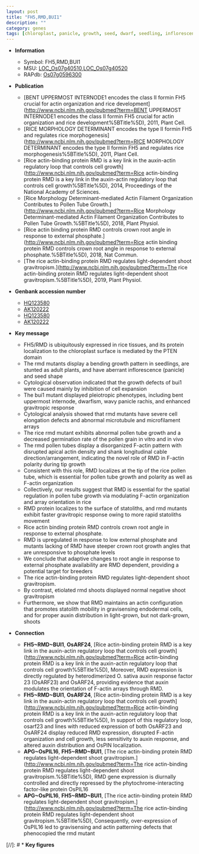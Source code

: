 ```yaml
---
layout: post
title: "FH5,RMD,BUI1"
description: ""
category: genes
tags: [chloroplast, panicle, growth, seed, dwarf, seedling, inflorescence, cell elongation, pollen, grain, gravitropic response, root, crown, crown root, phosphate, shoot gravitropism, shoot, auxin]
---
```


* **Information**  
    + Symbol: FH5,RMD,BUI1  
    + MSU: [LOC_Os07g40510](http://rice.uga.edu/cgi-bin/ORF_infopage.cgi?orf=LOC_Os07g40510),[LOC_Os07g40520](http://rice.uga.edu/cgi-bin/ORF_infopage.cgi?orf=LOC_Os07g40520)  
    + RAPdb: [Os07g0596300](http://rapdb.dna.affrc.go.jp/viewer/gbrowse_details/irgsp1?name=Os07g0596300)  

* **Publication**  
    + [BENT UPPERMOST INTERNODE1 encodes the class II formin FH5 crucial for actin organization and rice development](http://www.ncbi.nlm.nih.gov/pubmed?term=BENT UPPERMOST INTERNODE1 encodes the class II formin FH5 crucial for actin organization and rice development%5BTitle%5D), 2011, Plant Cell.
    + [RICE MORPHOLOGY DETERMINANT encodes the type II formin FH5 and regulates rice morphogenesis](http://www.ncbi.nlm.nih.gov/pubmed?term=RICE MORPHOLOGY DETERMINANT encodes the type II formin FH5 and regulates rice morphogenesis%5BTitle%5D), 2011, Plant Cell.
    + [Rice actin-binding protein RMD is a key link in the auxin-actin regulatory loop that controls cell growth](http://www.ncbi.nlm.nih.gov/pubmed?term=Rice actin-binding protein RMD is a key link in the auxin-actin regulatory loop that controls cell growth%5BTitle%5D), 2014, Proceedings of the National Academy of Sciences.
    + [Rice Morphology Determinant-mediated Actin Filament Organization Contributes to Pollen Tube Growth.](http://www.ncbi.nlm.nih.gov/pubmed?term=Rice Morphology Determinant-mediated Actin Filament Organization Contributes to Pollen Tube Growth.%5BTitle%5D), 2018, Plant Physiol.
    + [Rice actin binding protein RMD controls crown root angle in response to external phosphate.](http://www.ncbi.nlm.nih.gov/pubmed?term=Rice actin binding protein RMD controls crown root angle in response to external phosphate.%5BTitle%5D), 2018, Nat Commun.
    + [The rice actin-binding protein RMD regulates light-dependent shoot gravitropism.](http://www.ncbi.nlm.nih.gov/pubmed?term=The rice actin-binding protein RMD regulates light-dependent shoot gravitropism.%5BTitle%5D), 2019, Plant Physiol.

* **Genbank accession number**  
    + [HQ123580](http://www.ncbi.nlm.nih.gov/nuccore/HQ123580)
    + [AK120222](http://www.ncbi.nlm.nih.gov/nuccore/AK120222)
    + [HQ123580](http://www.ncbi.nlm.nih.gov/nuccore/HQ123580)
    + [AK120222](http://www.ncbi.nlm.nih.gov/nuccore/AK120222)

* **Key message**  
    + FH5/RMD is ubiquitously expressed in rice tissues, and its protein localization to the chloroplast surface is mediated by the PTEN domain
    + The rmd mutants display a bending growth pattern in seedlings, are stunted as adult plants, and have aberrant inflorescence (panicle) and seed shape
    + Cytological observation indicated that the growth defects of bui1 were caused mainly by inhibition of cell expansion
    + The bui1 mutant displayed pleiotropic phenotypes, including bent uppermost internode, dwarfism, wavy panicle rachis, and enhanced gravitropic response
    + Cytological analysis showed that rmd mutants have severe cell elongation defects and abnormal microtubule and microfilament arrays
    + The rice rmd mutant exhibits abnormal pollen tube growth and a decreased germination rate of the pollen grain in vitro and in vivo
    + The rmd pollen tubes display a disorganized F-actin pattern with disrupted apical actin density and shank longitudinal cable direction/arrangement, indicating the novel role of RMD in F-actin polarity during tip growth
    + Consistent with this role, RMD localizes at the tip of the rice pollen tube, which is essential for pollen tube growth and polarity as well as F-actin organization
    + Collectively, our results suggest that RMD is essential for the spatial regulation in pollen tube growth via modulating F-actin organization and array orientation in rice
    + RMD protein localizes to the surface of statoliths, and rmd mutants exhibit faster gravitropic response owing to more rapid statoliths movement
    + Rice actin binding protein RMD controls crown root angle in response to external phosphate.
    + RMD is upregulated in response to low external phosphate and mutants lacking of RMD have steeper crown root growth angles that are unresponsive to phosphate levels
    + We conclude that adaptive changes to root angle in response to external phosphate availability are RMD dependent, providing a potential target for breeders
    + The rice actin-binding protein RMD regulates light-dependent shoot gravitropism.
    + By contrast, etiolated rmd shoots displayed normal negative shoot gravitropism
    + Furthermore, we show that RMD maintains an actin configuration that promotes statolith mobility in gravisensing endodermal cells, and for proper auxin distribution in light-grown, but not dark-grown, shoots

* **Connection**  
    + __FH5~RMD~BUI1__, __OsARF24__, [Rice actin-binding protein RMD is a key link in the auxin-actin regulatory loop that controls cell growth](http://www.ncbi.nlm.nih.gov/pubmed?term=Rice actin-binding protein RMD is a key link in the auxin-actin regulatory loop that controls cell growth%5BTitle%5D), Moreover, RMD expression is directly regulated by heterodimerized O. sativa auxin response factor 23 (OsARF23) and OsARF24, providing evidence that auxin modulates the orientation of F-actin arrays through RMD.
    + __FH5~RMD~BUI1__, __OsARF24__, [Rice actin-binding protein RMD is a key link in the auxin-actin regulatory loop that controls cell growth](http://www.ncbi.nlm.nih.gov/pubmed?term=Rice actin-binding protein RMD is a key link in the auxin-actin regulatory loop that controls cell growth%5BTitle%5D), In support of this regulatory loop, osarf23 and lines with reduced expression of both OsARF23 and OsARF24 display reduced RMD expression, disrupted F-actin organization and cell growth, less sensitivity to auxin response, and altered auxin distribution and OsPIN localization.
    + __APG~OsPIL16__, __FH5~RMD~BUI1__, [The rice actin-binding protein RMD regulates light-dependent shoot gravitropism.](http://www.ncbi.nlm.nih.gov/pubmed?term=The rice actin-binding protein RMD regulates light-dependent shoot gravitropism.%5BTitle%5D),  RMD gene expression is diurnally controlled and directly repressed by the phytochrome-interacting factor-like protein OsPIL16
    + __APG~OsPIL16__, __FH5~RMD~BUI1__, [The rice actin-binding protein RMD regulates light-dependent shoot gravitropism.](http://www.ncbi.nlm.nih.gov/pubmed?term=The rice actin-binding protein RMD regulates light-dependent shoot gravitropism.%5BTitle%5D),  Consequently, over-expression of OsPIL16 led to gravisensing and actin patterning defects that phenocopied the rmd mutant

[//]: # * **Key figures**  


